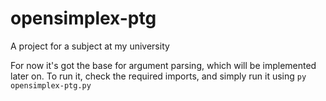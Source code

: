 # opensimplex-ptg
A project for a subject at my university

For now it's got the base for argument parsing, which will be implemented later on.
To run it, check the required imports, and simply run it using `py opensimplex-ptg.py`
